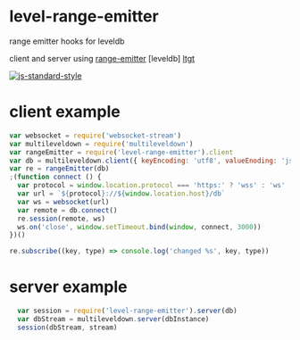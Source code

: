 # level-range-emitter

range emitter hooks for leveldb

client and server using [range-emitter] [leveldb] [ltgt]

[![js-standard-style](https://cdn.rawgit.com/feross/standard/master/badge.svg)](https://github.com/feross/standard)

# client example

```javascript
var websocket = require('websocket-stream')
var multileveldown = require('multileveldown')
var rangeEmitter = require('level-range-emitter').client
var db = multileveldown.client({ keyEncoding: 'utf8', valueEnoding: 'json', retry: true })
var re = rangeEmitter(db)
;(function connect () {
  var protocol = window.location.protocol === 'https:' ? 'wss' : 'ws'
  var url = `${protocol}://${window.location.host}/db`
  var ws = websocket(url)
  var remote = db.connect()
  re.session(remote, ws)
  ws.on('close', window.setTimeout.bind(window, connect, 3000))
})()

re.subscribe((key, type) => console.log('changed %s', key, type))
```

# server example

``` javascript
  var session = require('level-range-emitter').server(db)
  var dbStream = multileveldown.server(dbInstance)
  session(dbStream, stream)
```

[ltgt]: https://www.npmjs.com/package/ltgt
[range-emitter]: https://github.com/JamesKyburz/range-emitter
